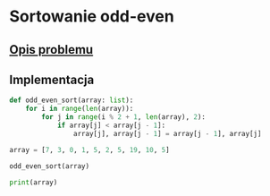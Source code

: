 # Sortowanie odd-even

## [Opis problemu](../../../../algorithms/sorting/odd-even-sort.md)

## Implementacja

```python linenums="1"
def odd_even_sort(array: list):
    for i in range(len(array)):
        for j in range(i % 2 + 1, len(array), 2):
            if array[j] < array[j - 1]:
                array[j], array[j - 1] = array[j - 1], array[j]

array = [7, 3, 0, 1, 5, 2, 5, 19, 10, 5]

odd_even_sort(array)

print(array)
```
